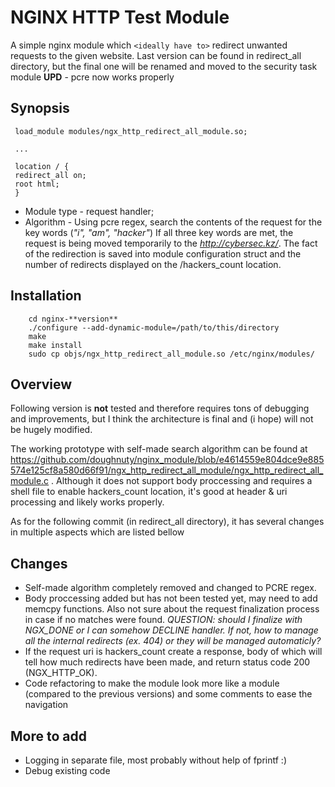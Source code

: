 # NGINX HTTP Test Module

A simple nginx module which `<ideally have to>` redirect unwanted requests to the given website. 
Last version can be found in redirect_all directory, but the final one will be renamed and moved to the security task module
**UPD** - pcre now works properly

## Synopsis
```nginx
 load_module modules/ngx_http_redirect_all_module.so;
 
 ...
 
 location / {
 redirect_all on;
 root html;
 }
 ```

* Module type - request handler;
* Algorithm - Using pcre regex, search the contents of the request for the key words (*"i", "am", "hacker"*) 
If all three key words are met, the request is being moved temporarily to the *http://cybersec.kz/*.
The fact of the redirection is saved into module configuration struct and the number of redirects displayed on the /hackers_count location.

## Installation
```shell
    cd nginx-**version**
    ./configure --add-dynamic-module=/path/to/this/directory
    make
    make install
    sudo cp objs/ngx_http_redirect_all_module.so /etc/nginx/modules/
```
## Overview 
Following version is **not** tested and therefore requires tons of debugging and improvements, but I think the architecture is final and (i hope) will not be hugely modified. 

The working prototype with self-made search algorithm can be found at https://github.com/doughnuty/nginx_module/blob/e4614559e804dce9e885574e125cf8a580d66f91/ngx_http_redirect_all_module/ngx_http_redirect_all_module.c .
Although it does not support body proccessing and requires a shell file to enable hackers_count location, it's good at header & uri processing and likely works properly.

As for the following commit (in redirect_all directory), it has several changes in multiple aspects which are listed bellow

## Changes
* Self-made algorithm completely removed and changed to PCRE regex.
* Body proccessing added but has not been tested yet, may need to add memcpy functions. Also not sure about the request finalization process in case if no matches were found. *QUESTION: should I finalize with NGX_DONE or I can somehow DECLINE handler. If not, how to manage all the internal redirects (ex. 404) or they will be managed automaticly?* 
* If the request uri is hackers_count create a response, body of which will tell how much redirects have been made, and return status code 200 (NGX_HTTP_OK). 
* Code refactoring to make the module look more like a module (compared to the previous versions) and some comments to ease the navigation

## More to add
* Logging in separate file, most probably without help of fprintf :)
* Debug existing code

